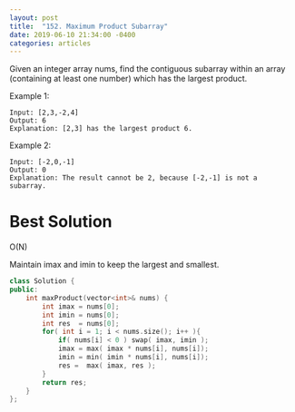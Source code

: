 ```yaml
---
layout: post
title:  "152. Maximum Product Subarray"
date: 2019-06-10 21:34:00 -0400
categories: articles
---
```

Given an integer array nums, find the contiguous subarray within an array (containing at least one number) which has the largest product.

Example 1:
```
Input: [2,3,-2,4]
Output: 6
Explanation: [2,3] has the largest product 6.
```
Example 2:
```
Input: [-2,0,-1]
Output: 0
Explanation: The result cannot be 2, because [-2,-1] is not a subarray.
```

# Best Solution
O(N)

Maintain imax and imin to keep the largest and smallest.

```c++
class Solution {
public:
    int maxProduct(vector<int>& nums) {
        int imax = nums[0];
        int imin = nums[0];
        int res  = nums[0];
        for( int i = 1; i < nums.size(); i++ ){
            if( nums[i] < 0 ) swap( imax, imin );
            imax = max( imax * nums[i], nums[i]);
            imin = min( imin * nums[i], nums[i]);
            res =  max( imax, res );
        }
        return res;
    }
};
```

